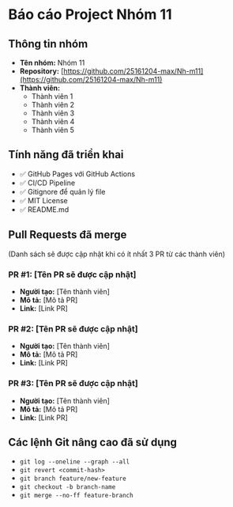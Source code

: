 # Báo cáo Project Nhóm 11

## Thông tin nhóm
- **Tên nhóm:** Nhóm 11
- **Repository:** [https://github.com/25161204-max/Nh-m11](https://github.com/25161204-max/Nh-m11)
- **Thành viên:** 
  - Thành viên 1
  - Thành viên 2
  - Thành viên 3
  - Thành viên 4
  - Thành viên 5

## Tính năng đã triển khai
- ✅ GitHub Pages với GitHub Actions
- ✅ CI/CD Pipeline
- ✅ Gitignore để quản lý file
- ✅ MIT License
- ✅ README.md

## Pull Requests đã merge
(Danh sách sẽ được cập nhật khi có ít nhất 3 PR từ các thành viên)

### PR #1: [Tên PR sẽ được cập nhật]
- **Người tạo:** [Tên thành viên]
- **Mô tả:** [Mô tả PR]
- **Link:** [Link PR]

### PR #2: [Tên PR sẽ được cập nhật]
- **Người tạo:** [Tên thành viên]
- **Mô tả:** [Mô tả PR]
- **Link:** [Link PR]

### PR #3: [Tên PR sẽ được cập nhật]
- **Người tạo:** [Tên thành viên]
- **Mô tả:** [Mô tả PR]
- **Link:** [Link PR]

## Các lệnh Git nâng cao đã sử dụng
- `git log --oneline --graph --all`
- `git revert <commit-hash>`
- `git branch feature/new-feature`
- `git checkout -b branch-name`
- `git merge --no-ff feature-branch`
